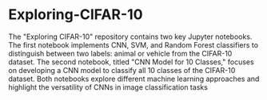 # Exploring-CIFAR-10
The "Exploring CIFAR-10" repository contains two key Jupyter notebooks. The first notebook implements CNN, SVM, and Random Forest classifiers to distinguish between two labels: animal or vehicle from the CIFAR-10 dataset. The second notebook, titled "CNN Model for 10 Classes," focuses on developing a CNN model to classify all 10 classes of the CIFAR-10 dataset. Both notebooks explore different machine learning approaches and highlight the versatility of CNNs in image classification tasks
